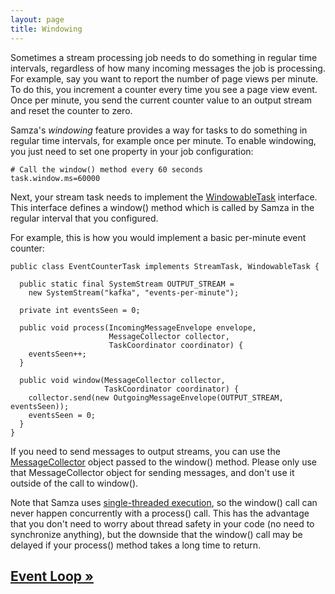 ```yaml
---
layout: page
title: Windowing
---
```


Sometimes a stream processing job needs to do something in regular time intervals, regardless of how many incoming messages the job is processing. For example, say you want to report the number of page views per minute. To do this, you increment a counter every time you see a page view event. Once per minute, you send the current counter value to an output stream and reset the counter to zero.

Samza's *windowing* feature provides a way for tasks to do something in regular time intervals, for example once per minute. To enable windowing, you just need to set one property in your job configuration:

    # Call the window() method every 60 seconds
    task.window.ms=60000

Next, your stream task needs to implement the [WindowableTask](../api/javadocs/org/apache/samza/task/WindowableTask.html) interface. This interface defines a window() method which is called by Samza in the regular interval that you configured.

For example, this is how you would implement a basic per-minute event counter:

    public class EventCounterTask implements StreamTask, WindowableTask {

      public static final SystemStream OUTPUT_STREAM =
        new SystemStream("kafka", "events-per-minute");

      private int eventsSeen = 0;

      public void process(IncomingMessageEnvelope envelope,
                          MessageCollector collector,
                          TaskCoordinator coordinator) {
        eventsSeen++;
      }

      public void window(MessageCollector collector,
                         TaskCoordinator coordinator) {
        collector.send(new OutgoingMessageEnvelope(OUTPUT_STREAM, eventsSeen));
        eventsSeen = 0;
      }
    }

If you need to send messages to output streams, you can use the [MessageCollector](../api/javadocs/org/apache/samza/task/MessageCollector.html) object passed to the window() method. Please only use that MessageCollector object for sending messages, and don't use it outside of the call to window().

Note that Samza uses [single-threaded execution](event-loop.html), so the window() call can never happen concurrently with a process() call. This has the advantage that you don't need to worry about thread safety in your code (no need to synchronize anything), but the downside that the window() call may be delayed if your process() method takes a long time to return.

## [Event Loop &raquo;](event-loop.html)
